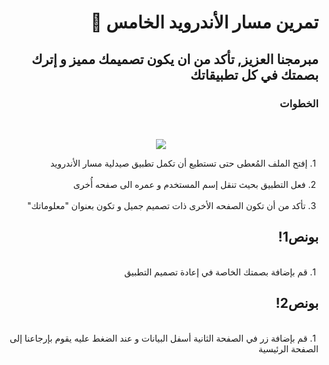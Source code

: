 <div dir = "rtl">

# تمرين مسار الأندرويد الخامس 💚
## مبرمجنا العزيز, تأكد من ان يكون تصميمك مميز و إترك بصمتك في كل تطبيقاتك
### الخطوات 
<br>
<p align="center">
<img src = "https://media.discordapp.net/attachments/733045978461896770/757021576418820176/unknown.png" width = ""350 px" margin="auto"/>
<br>

&#x202b; 1. إفتح الملف المُعطى حتى تستطيع أن تكمل تطبيق صيدلية مسار الأندرويد 
<br>
<br>
&#x202b; 2. فعل التطبيق بحيث تنقل إسم المستخدم و عمره الى صفحه أُخرى  
<br>
&#x202b; 3. تأكد من أن تكون الصفحه الأخرى ذات تصميم جميل و تكون بعنوان "معلوماتك" 
<br>
 ## بونص1!
<br>
&#x202b; 1. قم بإضافة بصمتك الخاصة في إعادة تصميم التطبيق
<br>


## بونص2!
<br>
&#x202b; 1. قم بإضافة زر في الصفحة الثانية أسفل البيانات و عند الضغط عليه يقوم بإرجاعنا إلى الصفحة الرئيسية

<br>
<br>
</div>
